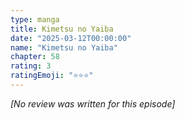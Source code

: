 ```yaml
---
type: manga
title: Kimetsu no Yaiba
date: "2025-03-12T00:00:00"
name: "Kimetsu no Yaiba"
chapter: 58
rating: 3
ratingEmoji: "⭐️⭐️⭐️"
---
```


_[No review was written for this episode]_